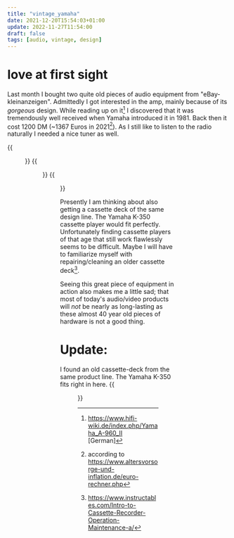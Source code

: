 ```yaml
---
title: "vintage_yamaha"
date: 2021-12-20T15:54:03+01:00
update: 2022-11-27T11:54:00
draft: false
tags: [audio, vintage, design]
---
```


# love at first sight

Last month I bought two quite old pieces of audio equipment from "eBay-kleinanzeigen". Admittedly I got interested in the amp, mainly because of its *gorgeous* design. While reading up on it[^1] I discovered that it was tremendously well received when Yamaha introduced it in 1981. Back then it cost 1200 DM (~1367 Euros in 2021[^2]). As I still like to listen to the radio naturally I needed a nice tuner as well.

{{<figure src="/img/yamaha_front.jpg" title="front view">}}
{{<figure src="/img/yamaha_tuner_right.jpg" title="signal reception indicator of the tuner">}}
{{<figure src="/img/yamaha_amp_detail.jpg" title="amp detail">}}

Presently I am thinking about also getting a cassette deck of the same design line. The Yamaha K-350 cassette player would fit perfectly. Unfortunately finding cassette players of that age that still work flawlessly seems to be difficult. Maybe I will have to familiarize myself with repairing/cleaning an older cassette deck[^3].

Seeing this great piece of equipment in action also makes me a little sad; that most of today's audio/video products will *not* be nearly as long-lasting as these almost 40 year old pieces of hardware is not a good thing. 

# Update:
I found an old cassette-deck from the same product line. The Yamaha K-350 fits right in here.
{{<figure src="/img/yamaha_with_k350.jpg" title="all three pieces together">}}

[^1]: https://www.hifi-wiki.de/index.php/Yamaha_A-960_II [German]
[^2]: according to https://www.altersvorsorge-und-inflation.de/euro-rechner.php
[^3]: https://www.instructables.com/Intro-to-Cassette-Recorder-Operation-Maintenance-a/